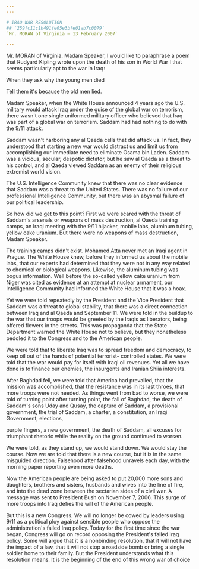 ```yaml
---
---

# IRAQ WAR RESOLUTION
## `259fc11c1b491fe05e3bfe01ab7c0079`
`Mr. MORAN of Virginia — 13 February 2007`

---
```



Mr. MORAN of Virginia. Madam Speaker, I would like to paraphrase a 
poem that Rudyard Kipling wrote upon the death of his son in World War 
I that seems particularly apt to the war in Iraq:

When they ask why the young men died

Tell them it's because the old men lied.

Madam Speaker, when the White House announced 4 years ago the U.S. 
military would attack Iraq under the guise of the global war on 
terrorism, there wasn't one single uniformed military officer who 
believed that Iraq was part of a global war on terrorism. Saddam had 
had nothing to do with the 9/11 attack.

Saddam wasn't harboring any al Qaeda cells that did attack us. In 
fact, they understood that starting a new war would distract us and 
limit us from accomplishing our immediate need to eliminate Osama bin 
Laden. Saddam was a vicious, secular, despotic dictator, but he saw al 
Qaeda as a threat to his control, and al Qaeda viewed Saddam as an 
enemy of their religious extremist world vision.

The U.S. Intelligence Community knew that there was no clear evidence 
that Saddam was a threat to the United States. There was no failure of 
our professional Intelligence Community, but there was an abysmal 
failure of our political leadership.

So how did we get to this point? First we were scared with the threat 
of Saddam's arsenals or weapons of mass destruction, al Qaeda training 
camps, an Iraqi meeting with the 9/11 hijacker, mobile labs, aluminum 
tubing, yellow cake uranium. But there were no weapons of mass 
destruction, Madam Speaker.

The training camps didn't exist. Mohamed Atta never met an Iraqi 
agent in Prague. The White House knew, before they informed us about 
the mobile labs, that our experts had determined that they were not in 
any way related to chemical or biological weapons. Likewise, the 
aluminum tubing was bogus information. Well before the so-called yellow 
cake uranium from Niger was cited as evidence at an attempt at nuclear 
armament, our Intelligence Community had informed the White House that 
it was a hoax.

Yet we were told repeatedly by the President and the Vice President 
that Saddam was a threat to global stability, that there was a direct 
connection between Iraq and al Qaeda and September 11. We were told in 
the buildup to the war that our troops would be greeted by the Iraqis 
as liberators, being offered flowers in the streets. This was 
propaganda that the State Department warned the White House not to 
believe, but they nonetheless peddled it to the Congress and to the 
American people.

We were told that to liberate Iraq was to spread freedom and 
democracy, to keep oil out of the hands of potential terrorist-
controlled states. We were told that the war would pay for itself with 
Iraqi oil revenues. Yet all we have done is to finance our enemies, the 
insurgents and Iranian Shiia interests.

After Baghdad fell, we were told that America had prevailed, that the 
mission was accomplished, that the resistance was in its last throes, 
that more troops were not needed. As things went from bad to worse, we 
were told of turning point after turning point, the fall of Baghdad, 
the death of Saddam's sons Uday and Qusay, the capture of Saddam, a 
provisional government, the trial of Saddam, a charter, a constitution, 
an Iraqi Government, elections,


purple fingers, a new government, the death of Saddam, all excuses for 
triumphant rhetoric while the reality on the ground continued to 
worsen.

We were told, as they stand up, we would stand down. We would stay 
the course. Now we are told that there is a new course, but it is in 
the same misguided direction. Falsehood after falsehood unravels each 
day, with the morning paper reporting even more deaths.

Now the American people are being asked to put 20,000 more sons and 
daughters, brothers and sisters, husbands and wives into the line of 
fire, and into the dead zone between the sectarian sides of a civil 
war. A message was sent to President Bush on November 7, 2006. This 
surge of more troops into Iraq defies the will of the American people.

But this is a new Congress. We will no longer be cowed by leaders 
using 9/11 as a political ploy against sensible people who oppose the 
administration's failed Iraq policy. Today for the first time since the 
war began, Congress will go on record opposing the President's failed 
Iraq policy. Some will argue that it is a nonbinding resolution, that 
it will not have the impact of a law, that it will not stop a roadside 
bomb or bring a single soldier home to their family. But the President 
understands what this resolution means. It is the beginning of the end 
of this wrong war of choice